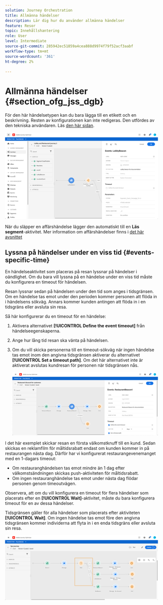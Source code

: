```yaml
---
solution: Journey Orchestration
title: Allmänna händelser
description: Lär dig hur du använder allmänna händelser
feature: Resor
topic: Innehållshantering
role: User
level: Intermediate
source-git-commit: 285942ec51859a4cea888d9974f79f52acf3aabf
workflow-type: tm+mt
source-wordcount: '361'
ht-degree: 2%

---
```


# Allmänna händelser {#section_ofg_jss_dgb}

För den här händelsetypen kan du bara lägga till en etikett och en beskrivning. Resten av konfigurationen kan inte redigeras. Den utfördes av den tekniska användaren. Läs [den här sidan](../event/about-events.md).

![](../assets/general-events.png)

När du släpper en affärshändelse lägger den automatiskt till en **Läs segment**-aktivitet. Mer information om affärshändelser finns i [det här avsnittet](../event/about-events.md)

## Lyssna på händelser under en viss tid {#events-specific-time}

En händelseaktivitet som placeras på resan lyssnar på händelser i oändlighet. Om du bara vill lyssna på en händelse under en viss tid måste du konfigurera en timeout för händelsen.

Resan lyssnar sedan på händelsen under den tid som anges i tidsgränsen. Om en händelse tas emot under den perioden kommer personen att flöda in i händelsens sökväg. Annars kommer kunden antingen att flöda in i en tidsgräns eller avsluta sin resa.

Så här konfigurerar du en timeout för en händelse:

1. Aktivera alternativet **[!UICONTROL Define the event timeout]** från händelseegenskaperna.

1. Ange hur lång tid resan ska vänta på händelsen.

1. Om du vill skicka personerna till en timeout-sökväg när ingen händelse tas emot inom den angivna tidsgränsen aktiverar du alternativet **[!UICONTROL Set a timeout path]**. Om det här alternativet inte är aktiverat avslutas kundresan för personen när tidsgränsen nås.

   ![](../assets/event-timeout.png)

I det här exemplet skickar resan en första välkomstknuff till en kund. Sedan skickas en reklamfilm för måltidsrabatt endast om kunden kommer in på restaurangen nästa dag. Därför har vi konfigurerat restaurangevenemanget med en 1-dagars timeout:

* Om restauranghändelsen tas emot mindre än 1 dag efter välkomstsändningen skickas push-aktiviteten för måltidsrabatt.
* Om ingen restauranghändelse tas emot under nästa dag flödar personen genom timeoutvägen.

Observera, att om du vill konfigurera en timeout för flera händelser som placerats efter en **[!UICONTROL Wait]**-aktivitet, måste du bara konfigurera timeout för en av dessa händelser.

Tidsgränsen gäller för alla händelser som placerats efter aktiviteten **[!UICONTROL Wait]**. Om ingen händelse tas emot före den angivna tidsgränsen kommer individerna att flyta in i en enda tidsgräns eller avsluta sin resa.

![](../assets/event-timeout-group.png)
